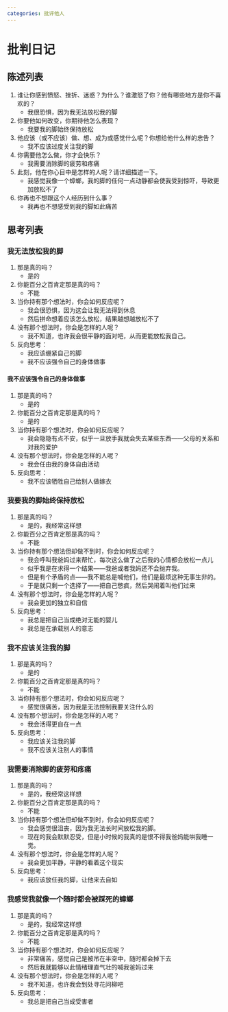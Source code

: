 ```yaml
---
categories: 批评他人
---
```


# 批判日记

## 陈述列表

1. 谁让你感到愤怒、挫折、迷惑？为什么？谁激怒了你？他有哪些地方是你不喜欢的？
    - 我很恐惧，因为我无法放松我的脚
2. 你要他如何改变，你期待他怎么表现？
    - 我要我的脚始终保持放松
3. 他应该（或不应该）做、想、成为或感觉什么呢？你想给他什么样的忠告？
    - 我不应该过度关注我的脚
4. 你需要他怎么做，你才会快乐？
    - 我需要消除脚的疲劳和疼痛
5. 此刻，他在你心目中是怎样的人呢？请详细描述一下。
    - 我感觉我像一个蟑螂，我的脚的任何一点动静都会使我受到惊吓，导致更加放松不了
6. 你再也不想跟这个人经历到什么事？
    - 我再也不想感受到我的脚如此痛苦

## 思考列表

### 我无法放松我的脚

1. 那是真的吗？
    - 是的
2. 你能百分之百肯定那是真的吗？
    - 不能
3. 当你持有那个想法时，你会如何反应呢？
    - 我会很恐惧，因为这会让我无法得到休息
    - 然后拼命想着应该怎么放松，结果越想越放松不了
4. 没有那个想法时，你会是怎样的人呢？
    - 我不知道，也许我会很平静的面对吧，从而更能放松我自己。
5. 反向思考：
    - 我应该绷紧自己的脚
    - 我不应该强令自己的身体做事

#### 我不应该强令自己的身体做事

1. 那是真的吗？
    - 是的
2. 你能百分之百肯定那是真的吗？
    - 是的
3. 当你持有那个想法时，你会如何反应呢？
    - 我会隐隐有点不安，似乎一旦放手我就会失去某些东西——父母的关系和对我的爱护
4. 没有那个想法时，你会是怎样的人呢？
    - 我会任由我的身体自由活动
5. 反向思考：
    - 我不应该牺牲自己给别人做嫁衣

### 我要我的脚始终保持放松

1. 那是真的吗？
    - 是的，我经常这样想
2. 你能百分之百肯定那是真的吗？
    - 不能
3. 当你持有那个想法但却做不到时，你会如何反应呢？
    - 我会呼叫我爸妈过来帮忙，每次这么做了之后我的心情都会放松一点儿
    - 似乎我是在求得一个结果——我爸或者我妈还不会抛弃我。
    - 但是有个矛盾的点——我不能总是喊他们，他们是最烦这种无事生非的。
    - 于是就只剩一个选择了——把自己憋疯，然后哭闹着叫他们过来
4. 没有那个想法时，你会是怎样的人呢？
    - 我会更加的独立和自信
5. 反向思考：
    - 我总是把自己当成绝对无能的婴儿
    - 我总是在承载别人的意志

### 我不应该关注我的脚

1. 那是真的吗？
    - 是的
2. 你能百分之百肯定那是真的吗？
    - 不能
3. 当你持有那个想法时，你会如何反应呢？
    - 感觉很痛苦，因为我是无法控制我要关注什么的
4. 没有那个想法时，你会是怎样的人呢？
    - 我会活得更自在一点
5. 反向思考：
    - 我应该关注我的脚
    - 我不应该关注别人的事情

### 我需要消除脚的疲劳和疼痛

1. 那是真的吗？
    - 是的，我经常这样想
2. 你能百分之百肯定那是真的吗？
    - 不能
3. 当你持有那个想法但却做不到时，你会如何反应呢？
    - 我会感觉很沮丧，因为我无法长时间放松我的脚。
    - 现在的我会默默忍受，但是小时候的我真的是恨不得我爸妈能哄我睡一觉。
4. 没有那个想法时，你会是怎样的人呢？
    - 我会更加平静，平静的看着这个现实
5. 反向思考：
    - 我应该放任我的脚，让他来去自如

### 我感觉我就像一个随时都会被踩死的蟑螂

1. 那是真的吗？
    - 是的，我经常这样想
2. 你能百分之百肯定那是真的吗？
    - 不能
3. 当你持有那个想法时，你会如何反应呢？
    - 非常痛苦，感觉自己是被吊在半空中，随时都会掉下去
    - 然后我就能够以此情绪理直气壮的喊我爸妈过来
4. 没有那个想法时，你会是怎样的人呢？
    - 我不知道，也许我会到处寻花问柳吧
5. 反向思考：
    - 我总是把自己当成受害者
